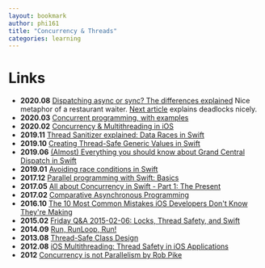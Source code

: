 ```yaml
---
layout: bookmark
author: phi161
title: "Concurrency & Threads"
categories: learning
---
```


# Links

* **2020.08** [Dispatching async or sync? The differences explained](https://www.donnywals.com/dispatching-async-or-sync-the-differences-explained/) Nice metaphor of a restaurant waiter. [Next article](https://www.donnywals.com/understanding-how-dispatchqueue-sync-can-cause-deadlocks/) explains deadlocks nicely.
* **2020.03** [Concurrent programming, with examples](https://begriffs.com/posts/2020-03-23-concurrent-programming.html)
* **2020.02** [Concurrency & Multithreading in iOS](https://www.viget.com/articles/concurrency-multithreading-in-ios/)
* **2019.11** [Thread Sanitizer explained: Data Races in Swift](https://www.avanderlee.com/swift/thread-sanitizer-data-races)
* **2019.10** [Creating Thread-Safe Generic Values in Swift](https://basememara.com/creating-thread-safe-generic-values-in-swift/)
* **2019.06** [(Almost) Everything you should know about Grand Central Dispatch in Swift](https://www.vadimbulavin.com/grand-central-dispatch-in-swift/)
* **2019.01** [Avoiding race conditions in Swift](https://medium.com/swiftcairo/avoiding-race-conditions-in-swift-9ccef0ec0b26)
* **2017.12** [Parallel programming with Swift: Basics](https://medium.com/flawless-app-stories/basics-of-parallel-programming-with-swift-93fee8425287)
* **2017.05** [All about Concurrency in Swift - Part 1: The Present](https://www.uraimo.com/2017/05/07/all-about-concurrency-in-swift-1-the-present/)
* **2017.02** [Comparative Asynchronous Programming](https://ashfurrow.com/blog/comparative-asynchronous-programming/)
* **2016.10** [The 10 Most Common Mistakes iOS Developers Don't Know They're Making](https://www.toptal.com/ios/top-ios-development-mistakes)
* **2015.02** [Friday Q&A 2015-02-06: Locks, Thread Safety, and Swift](https://www.mikeash.com/pyblog/friday-qa-2015-02-06-locks-thread-safety-and-swift.html)
* **2014.09** [Run, RunLoop, Run!](http://bou.io/RunRunLoopRun.html)
* **2013.08** [Thread-Safe Class Design](https://www.objc.io/issues/2-concurrency/thread-safe-class-design/)
* **2012.08** [iOS Multithreading: Thread Safety in iOS Applications](http://sodecon.blogspot.gr/2012/08/ios-multithreading-thread-safety-in-ios.html)
* **2012** [Concurrency is not Parallelism by Rob Pike](https://www.youtube.com/watch?v=oV9rvDllKEg)
